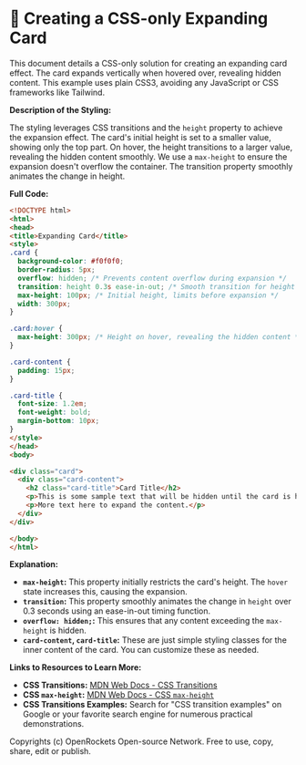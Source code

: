 # 🐞 Creating a CSS-only Expanding Card


This document details a CSS-only solution for creating an expanding card effect.  The card expands vertically when hovered over, revealing hidden content.  This example uses plain CSS3, avoiding any JavaScript or CSS frameworks like Tailwind.

**Description of the Styling:**

The styling leverages CSS transitions and the `height` property to achieve the expansion effect.  The card's initial height is set to a smaller value, showing only the top part. On hover, the height transitions to a larger value, revealing the hidden content smoothly. We use a `max-height` to ensure the expansion doesn't overflow the container.  The transition property smoothly animates the change in height.


**Full Code:**

```html
<!DOCTYPE html>
<html>
<head>
<title>Expanding Card</title>
<style>
.card {
  background-color: #f0f0f0;
  border-radius: 5px;
  overflow: hidden; /* Prevents content overflow during expansion */
  transition: height 0.3s ease-in-out; /* Smooth transition for height change */
  max-height: 100px; /* Initial height, limits before expansion */
  width: 300px;
}

.card:hover {
  max-height: 300px; /* Height on hover, revealing the hidden content */
}

.card-content {
  padding: 15px;
}

.card-title {
  font-size: 1.2em;
  font-weight: bold;
  margin-bottom: 10px;
}
</style>
</head>
<body>

<div class="card">
  <div class="card-content">
    <h2 class="card-title">Card Title</h2>
    <p>This is some sample text that will be hidden until the card is hovered over.  This allows for a clean and engaging visual effect.</p>
    <p>More text here to expand the content.</p>
  </div>
</div>

</body>
</html>
```

**Explanation:**

* **`max-height`:** This property initially restricts the card's height.  The `hover` state increases this, causing the expansion.
* **`transition`:** This property smoothly animates the change in `height` over 0.3 seconds using an ease-in-out timing function.
* **`overflow: hidden;`:** This ensures that any content exceeding the `max-height` is hidden.
* **`card-content`, `card-title`:**  These are just simple styling classes for the inner content of the card.  You can customize these as needed.


**Links to Resources to Learn More:**

* **CSS Transitions:** [MDN Web Docs - CSS Transitions](https://developer.mozilla.org/en-US/docs/Web/CSS/transition)
* **CSS `max-height`:** [MDN Web Docs - CSS `max-height`](https://developer.mozilla.org/en-US/docs/Web/CSS/max-height)
* **CSS Transitions Examples:** Search for "CSS transition examples" on Google or your favorite search engine for numerous practical demonstrations.


Copyrights (c) OpenRockets Open-source Network. Free to use, copy, share, edit or publish.

